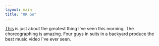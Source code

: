 ```yaml
---
layout: main
title: "OK Go"
---
```

[This](http://www.npr.org/templates/story/story.php?storyId=4824604) is just
about the greatest thing I've seen this morning. The choreographing is
amazing. Four guys in suits in a backyard produce the best music video I've
ever seen.

